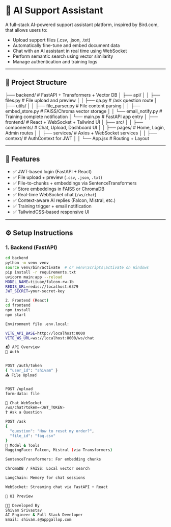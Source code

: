 # 🤖 AI Support Assistant

A full-stack AI-powered support assistant platform, inspired by Bird.com, that allows users to:

- Upload support files (.csv, .json, .txt)
- Automatically fine-tune and embed document data
- Chat with an AI assistant in real time using WebSocket
- Perform semantic search using vector similarity
- Manage authentication and training logs

---

## 📁 Project Structure
├── backend/ # FastAPI + Transformers + Vector DB
│ ├── api/
│ │ ├── files.py # File upload and preview
│ │ ├── qa.py # /ask question route
│ ├── utils/
│ │ ├── file_parser.py # File content parsing
│ │ ├── embed_store.py # FAISS/Chroma vector storage
│ │ └── email_notify.py # Training complete notification
│ └── main.py # FastAPI app entry
│
├── frontend/ # React + WebSocket + Tailwind UI
│ ├── src/
│ │ ├── components/ # Chat, Upload, Dashboard UI
│ │ ├── pages/ # Home, Login, Admin routes
│ │ ├── services/ # Axios + WebSocket services
│ │ ├── context/ # AuthContext for JWT
│ │ └── App.jsx # Routing + Layout


---

## 🚀 Features

- ✅ JWT-based login (FastAPI + React)
- ✅ File upload + preview (`.csv`, `.json`, `.txt`)
- ✅ File-to-chunks + embeddings via SentenceTransformers
- ✅ Store embeddings in FAISS or ChromaDB
- ✅ Real-time WebSocket chat (`/ws/chat`)
- ✅ Context-aware AI replies (Falcon, Mistral, etc.)
- ✅ Training trigger + email notification
- ✅ TailwindCSS-based responsive UI

---

## ⚙️ Setup Instructions

### 1. Backend (FastAPI)

```bash
cd backend
python -m venv venv
source venv/bin/activate  # or venv\Scripts\activate on Windows
pip install -r requirements.txt
uvicorn main:app --reload
MODEL_NAME=tiiuae/falcon-rw-1b
REDIS_URL=redis://localhost:6379
JWT_SECRET=your-secret-key

2. Frontend (React)
cd frontend
npm install
npm start

Environment file .env.local:

VITE_API_BASE=http://localhost:8000
VITE_WS_URL=ws://localhost:8000/ws/chat

📬 API Overview
🔐 Auth


POST /auth/token
{ "user_id": "shivam" }
📤 File Upload


POST /upload
form-data: file

💬 Chat WebSocket
/ws/chat?token=<JWT_TOKEN>
❓ Ask a Question

POST /ask
{
  "question": "How to reset my order?",
  "file_id": "faq.csv"
}
🧠 Model & Tools
HuggingFace: Falcon, Mistral (via Transformers)

SentenceTransformers: For embedding chunks

ChromaDB / FAISS: Local vector search

LangChain: Memory for chat sessions

WebSocket: Streaming chat via FastAPI + React

📸 UI Preview

👨‍💻 Developed By
Shivam Srivastav
AI Engineer & Full Stack Developer
Email: shivam.s@appgallop.com
